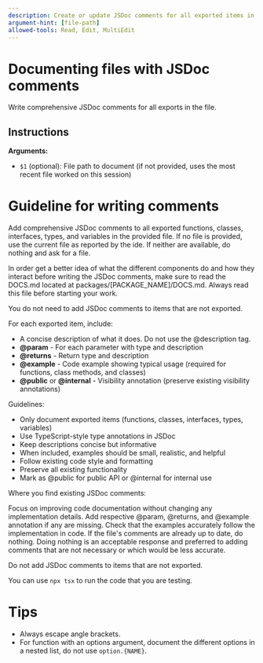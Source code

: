```yaml
---
description: Create or update JSDoc comments for all exported items in the provided file or directory.
argument-hint: [file-path]
allowed-tools: Read, Edit, MultiEdit
---
```


# Documenting files with JSDoc comments

Write comprehensive JSDoc comments for all exports in the file.

## Instructions

**Arguments:**

- `$1` (optional): File path to document (if not provided, uses the most recent file worked on this session)

# Guideline for writing comments

Add comprehensive JSDoc comments to all exported functions, classes, interfaces, types, and variables in the provided file. If no file is provided, use the current file as reported by the ide. If neither are available, do nothing and ask for a file.

In order get a better idea of what the different components do and how they interact before writing the JSDoc comments, make sure to read the DOCS.md located at packages/[PACKAGE_NAME]/DOCS.md. Always read this file before starting your work.

You do not need to add JSDoc comments to items that are not exported.

For each exported item, include:

- A concise description of what it does. Do not use the @description tag.
- **@param** - For each parameter with type and description
- **@returns** - Return type and description
- **@example** - Code example showing typical usage (required for functions, class methods, and classes)
- **@public** or **@internal** - Visibility annotation (preserve existing visibility annotations)

Guidelines:

- Only document exported items (functions, classes, interfaces, types, variables)
- Use TypeScript-style type annotations in JSDoc
- Keep descriptions concise but informative
- When included, examples should be small, realistic, and helpful
- Follow existing code style and formatting
- Preserve all existing functionality
- Mark as @public for public API or @internal for internal use

Where you find existing JSDoc comments:

Focus on improving code documentation without changing any implementation details. Add respective @param, @returns, and @example annotation if any are missing. Check that the examples accurately follow the implementation in code. If the file's comments are already up to date, do nothing. Doing nothing is an acceptable response and preferred to adding comments that are not necessary or which would be less accurate.

Do not add JSDoc comments to items that are not exported.

You can use `npx tsx` to run the code that you are testing.

# Tips

- Always escape angle brackets.
- For function with an options argument, document the different options in a nested list, do not use `option.{NAME}`. 